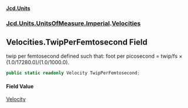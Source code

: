 #### [Jcd.Units](index.md 'index')
### [Jcd.Units.UnitsOfMeasure.Imperial](Jcd.Units.UnitsOfMeasure.Imperial.md 'Jcd.Units.UnitsOfMeasure.Imperial').[Velocities](Velocities.md 'Jcd.Units.UnitsOfMeasure.Imperial.Velocities')

## Velocities.TwipPerFemtosecond Field

twip per femtosecond defined such that: foot per picosecond = twip/fs × (1.0/17280.0)/(1.0/1000.0).

```csharp
public static readonly Velocity TwipPerFemtosecond;
```

#### Field Value
[Velocity](Velocity.md 'Jcd.Units.UnitTypes.Velocity')